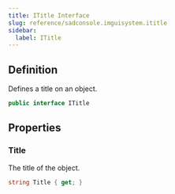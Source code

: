 ```yaml
---
title: ITitle Interface
slug: reference/sadconsole.imguisystem.ititle
sidebar:
  label: ITitle
---
```

## Definition

Defines a title on an object.

```csharp title="C#"
public interface ITitle
```


## Properties

### Title

The title of the object.

```csharp title="C#"
string Title { get; }
```